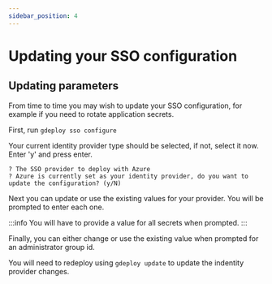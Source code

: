 ```yaml
---
sidebar_position: 4
---
```


# Updating your SSO configuration

## Updating parameters

From time to time you may wish to update your SSO configuration, for example if you need to rotate application secrets.

First, run `gdeploy sso configure`

Your current identity provider type should be selected, if not, select it now.
Enter 'y' and press enter.

```
? The SSO provider to deploy with Azure
? Azure is currently set as your identity provider, do you want to update the configuration? (y/N)
```

Next you can update or use the existing values for your provider. You will be prompted to enter each one.

:::info
You will have to provide a value for all secrets when prompted.
:::

Finally, you can either change or use the existing value when prompted for an administrator group id.

You will need to redeploy using `gdeploy update` to update the indentity provider changes.
